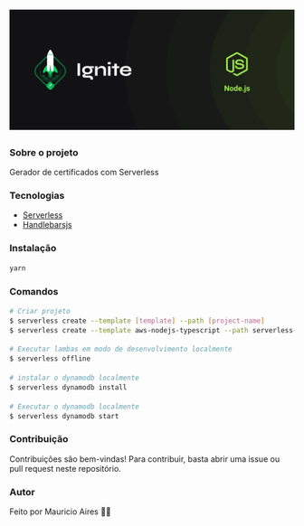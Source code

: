 <h1 align="center">
    <img src="./.github/assets/cover.png">
</h1>

### Sobre o projeto

Gerador de certificados com Serverless

### Tecnologias

- [Serverless](https://www.serverless.com/)
- [Handlebarsjs](https://handlebarsjs.com/)

### Instalação

```sh
yarn
```

### Comandos

```bash
# Criar projeto
$ serverless create --template [template] --path [project-name]
$ serverless create --template aws-nodejs-typescript --path serverless-generate=certificate

# Executar lambas em modo de desenvolvimento localmente
$ serverless offline

# instalar o dynamodb localmente
$ serverless dynamodb install

# Executar o dynamodb localmente
$ serverless dynamodb start

```

### Contribuição

Contribuições são bem-vindas! Para contribuir, basta abrir uma issue ou pull request neste repositório.

### Autor

Feito por Mauricio Aires 👋🏽
